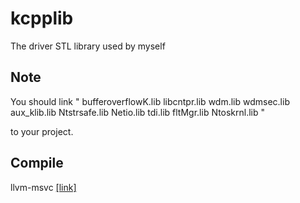 # kcpplib
The driver STL library used by myself

## Note
You should link "
bufferoverflowK.lib
libcntpr.lib
wdm.lib
wdmsec.lib
aux_klib.lib
Ntstrsafe.lib
Netio.lib
tdi.lib
fltMgr.lib
Ntoskrnl.lib "

to your project.

## Compile
llvm-msvc [[link]](https://github.com/NewWorldComingSoon/llvm-msvc-build)
